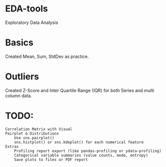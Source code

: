# EDA-tools
Exploratory Data Analysis

# Basics
Created Mean, Sum, StdDev as practice.

# Outliers
Created Z-Score and Inter Quartile Range (IQR) for both Series and multi column data.

# TODO:
    Correlation Matrix with Visual
    Pairplot & Distributions
        Use sns.pairplot()
        sns.histplot() or sns.kdeplot() for each numerical feature
    Extras
        Profiling report export (like pandas-profiling or ydata-profiling)
        Categorical variable summaries (value counts, mode, entropy)
        Save plots to files or PDF report
